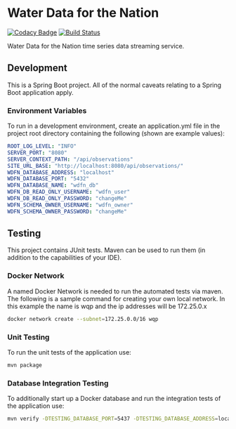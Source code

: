 # Water Data for the Nation
[![Codacy Badge](https://api.codacy.com/project/badge/Grade/1b57ae37d61a48078ee9b7b64204b463)](https://www.codacy.com/manual/usgs_wma_dev/time-series-services?utm_source=github.com&amp;utm_medium=referral&amp;utm_content=usgs/time-series-services&amp;utm_campaign=Badge_Grade)
[![Build Status](https://travis-ci.com/usgs/time-series-services.svg?branch=master)](https://travis-ci.com/usgs/time-series-services)

Water Data for the Nation time series data streaming service.

## Development
This is a Spring Boot project. All of the normal caveats relating to a Spring Boot application apply.

### Environment Variables
To run in a development environment, create an application.yml file in the project root directory containing the following (shown are example values):

```.yml
ROOT_LOG_LEVEL: "INFO"
SERVER_PORT: "8080"
SERVER_CONTEXT_PATH: "/api/observations"
SITE_URL_BASE: "http://localhost:8080/api/observations/"
WDFN_DATABASE_ADDRESS: "localhost"
WDFN_DATABASE_PORT: "5432"
WDFN_DATABASE_NAME: "wdfn_db"
WDFN_DB_READ_ONLY_USERNAME: "wdfn_user"
WDFN_DB_READ_ONLY_PASSWORD: "changeMe"
WDFN_SCHEMA_OWNER_USERNAME: "wdfn_owner"
WDFN_SCHEMA_OWNER_PASSWORD: "changeMe"
```

## Testing
This project contains JUnit tests. Maven can be used to run them (in addition to the capabilities of your IDE).

### Docker Network
A named Docker Network is needed to run the automated tests via maven. The following is a sample command for creating your own local network. In this example the name is wqp and the ip addresses will be 172.25.0.x

```.sh
docker network create --subnet=172.25.0.0/16 wqp
```

### Unit Testing
To run the unit tests of the application use:

```.sh
mvn package
```

### Database Integration Testing
To additionally start up a Docker database and run the integration tests of the application use:

```.sh
mvn verify -DTESTING_DATABASE_PORT=5437 -DTESTING_DATABASE_ADDRESS=localhost -DTESTING_DATABASE_NETWORK=wdfn
```
